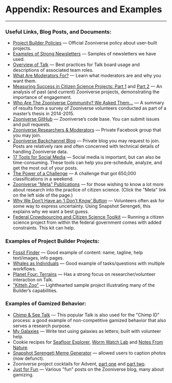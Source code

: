 # Appendix: Resources and Examples

----------

### Useful Links, Blog Posts, and Documents:

- [Project Builder Policies](../getting-started/lab-policies.md) &mdash; Official Zooniverse policy about user-built projects.
- [Examples of Strong Newsletters](https://docs.google.com/document/d/1xB0nNPzwwzNgCwm0_ZufIy-0I6HX3OG2YHkVZ-oBQCo/edit?usp=sharing) &mdash; Samples of newsletters we have used.
- [Overview of Talk](https://docs.google.com/document/d/1UmFCpWcNk18gj9HsPKMCIvTcEacPmHBIq1JDM2qcOzs) &mdash; Best practices for Talk board usage and descriptions of associated team roles.
- [What Are Moderators For?](https://docs.google.com/document/d/1L8LwYy_uUxwX1NqE5sXi0fnrjZKG1DZu1fWLath9BOE) &mdash; Learn what moderators are and why you want them.
- [Measuring Success in Citizen Science Projects: Part 1](http://blog.zooniverse.org/2015/08/24/measuring-success-in-citizen-science-projects-part-1-methods/) and [Part 2](http://blog.zooniverse.org/2015/08/24/measuring-success-in-citizen-science-projects-part-2-results/) &mdash; An analysis of past (and current) Zooniverse projects, demonstrating the importance of engagement.
- [Who Are The Zooniverse Community? We Asked Them&hellip;](http://blog.zooniverse.org/2015/03/05/who-are-the-zooniverse-community-we-asked-them/) &mdash; A summary of results from a survey of Zooniverse volunteers conducted as part of a master’s thesis in 2014-2015.
- [Zooniverse GitHub](https://github.com/zooniverse) &mdash; Zooniverse’s code base. You can submit issues and pull requests.
- [Zooniverse Researchers & Moderators](https://www.facebook.com/groups/123295911357282/) &mdash; Private Facebook group that you may join.
- [Zooniverse Backchannel Blog](https://zoobackchannel.wordpress.com/) &mdash; Private blog you may request to join. Posts are relatively rare and often concerned with technical details of handling Zooniverse data.
- [17 Tools for Social Media](https://www.quicksprout.com/2015/08/14/17-tools-thatll-take-your-social-media-marketing-results-to-the-next-level/) &mdash; Social media is important, but can also be time-consuming. These tools can help you pre-schedule, analyze, and get the most out of your posts.
- [The Power of a Challenge](http://blog.zooniverse.org/2015/08/31/sunspotter-citizen-science-challenge-update-zooniverse-volunteers-are-overachievers/) &mdash; A challenge that got 650,000 classifications in a weekend.
- [Zooniverse "Meta" Publications](https://zooniverse.org/about/publications) &mdash; for those wishing to know a lot more about research into the practice of citizen science. (Click the "Meta" link on the left side of the page.)
- [Why We Don’t Have an ‘I Don’t Know’ Button](http://blog.snapshotserengeti.org/2012/12/14/we-need-an-i-dont-know-button/) &mdash; Volunteers often ask for some way to express uncertainty. Using Snapshot Serengeti, this explains why we want a best guess.
- [Federal Crowdsourcing and Citizen Science Toolkit](https://crowdsourcing-toolkit.sites.usa.gov/) &mdash; Running a citizen science project from within the federal government comes with added constraints. This kit can help.

### Examples of Project Builder Projects:

- [Fossil Finder](https://zooniverse.org/projects/adrianevans/fossil-finder) &mdash; Good example of content: name, tagline, help text/images, info pages.
- [Whales as Individuals](https://zooniverse.org/projects/tedcheese/whales-as-individuals) &mdash; Good example of tasks/questions with multiple workflows.
- [Planet Four: Terrains](https://zooniverse.org/projects/mschwamb/planet-four-terrains) &mdash; Has a strong focus on researcher/volunteer interaction on Talk.
- ["Kitteh Zoo"](https://zooniverse.org/projects/vrooje/kitteh-zoo) &mdash; Lighthearted sample project illustrating many of the Builder’s capabilities.

### Examples of Gamized Behavior:

- [Chimp & See Talk](http://talk.chimpandsee.org/) &mdash; This popular Talk is also used for the "Chimp ID" process: a good example of non-competitive gamized behavior that also serves a research purpose.
- [My Galaxies](http://writing.galaxyzoo.org/) &mdash; Write text using galaxies as letters; built with volunteer help.
- Cookie recipes for [Seafloor Explorer](http://blog.seafloorexplorer.org/2013/12/13/crunchy-buttery-sea-stars/), [Worm Watch Lab](http://blog.wormwatchlab.org/2013/12/17/green-eggs-and-worms/) and [Notes From Nature](blog.notesfromnature.org/2013/12/21/cookies-from-nature/).
- [Snapshot Serengeti Meme Generator](http://blog.snapshotserengeti.org/2013/07/31/save-the-memes/) &mdash; allowed users to caption photos (now defunct).
- Zooniverse project cocktails for Advent, [part one](http://blog.zooniverse.org/2013/12/22/zooniverse-cocktails/) and [part two](http://blog.zooniverse.org/2011/12/20/zooniverse-cocktail-hour/).
- [Just for Fun](http://blog.zooniverse.org/category/fun/) &mdash; Various "fun" posts on the Zooniverse blog, many about gamizing.
